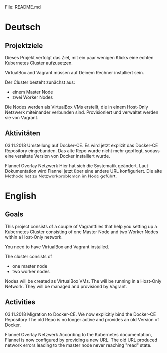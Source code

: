 File: README.md

# Deutsch
## Projektziele
Dieses Projekt verfolgt das Ziel, mit ein paar wenigen Klicks eine echten Kubernetes Cluster aufzusetzen.

VirtualBox and Vagrant müssen auf Deinem Rechner installiert sein.

Der Cluster besteht zunächst aus:
* einem Master Node
* zwei Worker Nodes

Die Nodes werden als VirtualBox VMs erstellt, die in einem Host-Only Netzwerk miteinander verbunden sind.
Provisioniert und verwaltet werden sie von Vagrant.

## Aktivitäten
03.11.2018
Umstellung auf Docker-CE.
Es wird jetzt explizit das Docker-CE Repository eingebunden.
Das alte Repo wurde nicht mehr gepflegt, sodass eine veraltete Version von Docker installiert wurde.

Flannel Overlay Netzwerk
Hier hat sich die Systematik geändert.
Laut Dokumentation wird Flannel jetzt über eine andere URL konfiguriert.
Die alte Methode hat zu Netzwerkproblemen im Node geführt.

# English
## Goals
This project consists of a couple of Vagrantfiles that help you setting up a Kubernetes Cluster consisting
of one Master Node and two Worker Nodes within a Host-Only network.

You need to have VirtualBox and Vagrant installed.

The cluster consists of
* one master node
* two worker nodes

Nodes will be created as VirtualBox VMs. The will be running in a Host-Only Network.
They will be managed and provisiond by Vagrant.

## Activities
03.11.2018
Migration to Docker-CE.
We now explicitly bind the Docker-CE Repository
The old Repo is no longer active and provides an old Version of Docker.

Flannel Overlay Netzwerk
According to the Kubernetes documentation, Flannel is now configured by providing a new URL.
The old URL produced network errors leading to the master node never reaching "read" state.

